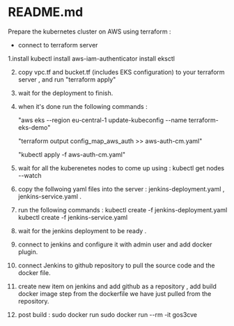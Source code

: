 # README.md

Prepare the kubernetes cluster on AWS using terraform : 

 - connect to terraform server

1.install kubectl
  install aws-iam-authenticator
  install eksctl
  
2. copy vpc.tf and bucket.tf (includes EKS configuration) to your terraform server , and run "terraform apply"

3. wait for the deployment to finish.

4. when it's done run the following commands : 
    
      "aws eks --region eu-central-1 update-kubeconfig --name terraform-eks-demo"
  
      "terraform output config_map_aws_auth >> aws-auth-cm.yaml"
      
      "kubectl apply -f aws-auth-cm.yaml"
      
5. wait for all the kuberenetes nodes to come up using : kubectl get nodes --watch

6. copy the follwoing yaml files into the server : jenkins-deployment.yaml , jenkins-service.yaml .

7. run the following commands : 
  kubectl create -f jenkins-deployment.yaml
  kubectl create -f jenkins-service.yaml
  
8. wait for the jenkins deployment to be ready .

9. connect to jenkins and configure it with admin user and add docker plugin.

10. connect Jenkins to github repository to pull the source code and the docker file.

11. create new item on jenkins and add github as a repository , add build docker image step from the dockerfile we have just pulled from the repository.

12. post build : sudo docker run sudo docker run --rm -it gos3cve

